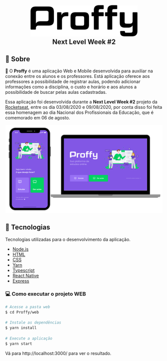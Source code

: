 <h2 align="center">
    <img alt="Proffy" src=".github/logo.svg" height="100px" />
    <br>Next Level Week #2<br/>
</h2>


 
 ## :bookmark: Sobre

🚀 O **Proffy** é uma aplicação Web e Mobile desenvolvida para auxiliar na conexão entre os alunos e os professores. Está aplicação oferece aos professores a possibilidade de registrar aulas, podendo adicionar informações como a disciplina, o custo e horário e aos alunos a possibilidade de buscar pelas aulas cadastradas.
  
Essa aplicação foi desenvolvida durante a **Next Level Week #2** projeto da [Rocketseat](https://rocketseat.com.br/), entre os dia 03/08/2020 e 09/08/2020, por conta disso foi feita essa homenagem ao dia Nacional dos Profissionais da Educação, que é comemorado em 06 de agosto.

<p align="center">
  <img alt="design do projeto" width="650px" src="./.github/design.png" />
<p>
 
 ## :rocket: Tecnologias
Tecnologias utilizadas para o desenvolvimento da aplicação.
<ul>
  <li><a href="https://nodejs.org/en/">Node.js</a></li>
  <li><a href="https://tableless.com.br/o-que-html-basico/">HTML</a></li>
  <li><a href="https://www.w3schools.com/css/">CSS</a></li>
  <li><a href="https://www.w3schools.com/css/">Yarn</a></li>
  <li><a href="https://www.typescriptlang.org/">Typescript</a></li>
  <li><a href="https://reactnative.dev/">React Native</a></li>
  <li><a href="https://expressjs.com/en/api.html#express">Express</a></li>
</ul>

### 💻 Como executar o projeto WEB

```bash
# Acesse a pasta web
$ cd Proffy/web

# Instale as dependências
$ yarn install

# Execute a aplicação
$ yarn start
```
Vá para http://localhost:3000/ para ver o resultado.
